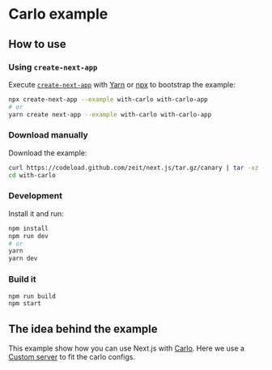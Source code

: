 # Carlo example

## How to use

### Using `create-next-app`

Execute [`create-next-app`](https://github.com/segmentio/create-next-app) with [Yarn](https://yarnpkg.com/lang/en/docs/cli/create/) or [npx](https://github.com/zkat/npx#readme) to bootstrap the example:

```bash
npx create-next-app --example with-carlo with-carlo-app
# or
yarn create next-app --example with-carlo with-carlo-app
```

### Download manually

Download the example:

```bash
curl https://codeload.github.com/zeit/next.js/tar.gz/canary | tar -xz --strip=2 next.js-canary/examples/with-carlo
cd with-carlo
```

### Development

Install it and run:

```bash
npm install
npm run dev
# or
yarn
yarn dev
```

### Build it

```bash
npm run build
npm start
```

## The idea behind the example

This example show how you can use Next.js with [Carlo](https://github.com/GoogleChromeLabs/carlo). Here we use a [Custom server](https://github.com/zeit/next.js/blob/canary/examples/custom-server/README.md) to fit the carlo configs.
